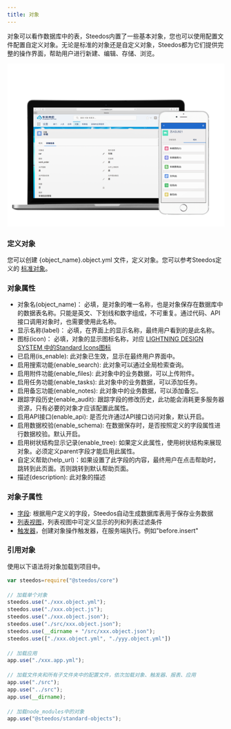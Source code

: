 ```yaml
---
title: 对象
---
```


对象可以看作数据库中的表，Steedos内置了一些基本对象，您也可以使用配置文件配置自定义对象。无论是标准的对象还是自定义对象，Steedos都为它们提供完整的操作界面，帮助用户进行新建、编辑、存储、浏览。

![电脑、手机界面展示](assets/car_object.png)

### 定义对象
您可以创建 {object_name}.object.yml 文件，定义对象。您可以参考Steedos定义的 [标准对象](../packages/standard-objects)。

### 对象属性
- 对象名(object_name)： 必填，是对象的唯一名称，也是对象保存在数据库中的数据表名称。只能是英文、下划线和数字组成，不可重复。通过代码、API接口调用对象时，也需要使用此名称。
- 显示名称(label)： 必填，在界面上的显示名称，最终用户看到的是此名称。
- 图标(icon)： 必填，对象的显示图标名称，对应 [LIGHTNING DESIGN SYSTEM 中的Standard Icons图标](https://www.lightningdesignsystem.com/icons/#standard)
- 已启用(is_enable): 此对象已生效，显示在最终用户界面中。
- 启用搜索功能(enable_search): 此对象可以通过全局检索查询。
- 启用附件功能(enable_files): 此对象中的业务数据，可以上传附件。
- 启用任务功能(enable_tasks): 此对象中的业务数据，可以添加任务。
- 启用备忘功能(enable_notes): 此对象中的业务数据，可以添加备忘。
- 跟踪字段历史(enable_audit): 跟踪字段的修改历史，此功能会消耗更多服务器资源，只有必要的对象才应该配置此属性。
- 启用API接口(enable_api): 是否允许通过API接口访问对象，默认开启。 
- 启用数据校验(enable_schema): 在数据保存时，是否按照定义的字段属性进行数据校验。默认开启。
- 启用树状结构显示记录(enable_tree): 如果定义此属性，使用树状结构来展现对象。必须定义parent字段才能启用此属性。
- 自定义帮助(help_url)：如果设置了此字段的内容，最终用户在点击帮助时，跳转到此页面。否则跳转到默认帮助页面。
- 描述(description): 此对象的描述

### 对象子属性
- [字段](object_field.md): 根据用户定义的字段，Steedos自动生成数据库表用于保存业务数据
- [列表视图](object_listview.md)，列表视图中可定义显示的列和列表过滤条件
- [触发器](object_trigger.md)，创建对象操作触发器，在服务端执行。例如"before.insert"

### 引用对象
使用以下语法将对象加载到项目中。
```javascript
var steedos=require("@steedos/core")

// 加载单个对象
steedos.use("./xxx.object.yml");
steedos.use("./xxx.object.js");
steedos.use("./xxx.object.json");
steedos.use("./src/xxx.object.json");
steedos.use(__dirname + "/src/xxx.object.json");
steedos.use(["./xxx.object.yml", "./yyy.object.yml"])

// 加载应用
app.use("./xxx.app.yml");

// 加载文件夹和所有子文件夹中的配置文件，依次加载对象、触发器、报表、应用
app.use("./src");
app.use("../src");
app.use(__dirname);

// 加载node_modules中的对象
app.use("@steedos/standard-objects");
```
